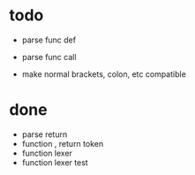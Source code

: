 # todo

- parse func def
- parse func call


- make normal brackets, colon, etc compatible

# done
- parse return
- function , return token
- function lexer
- function lexer test
